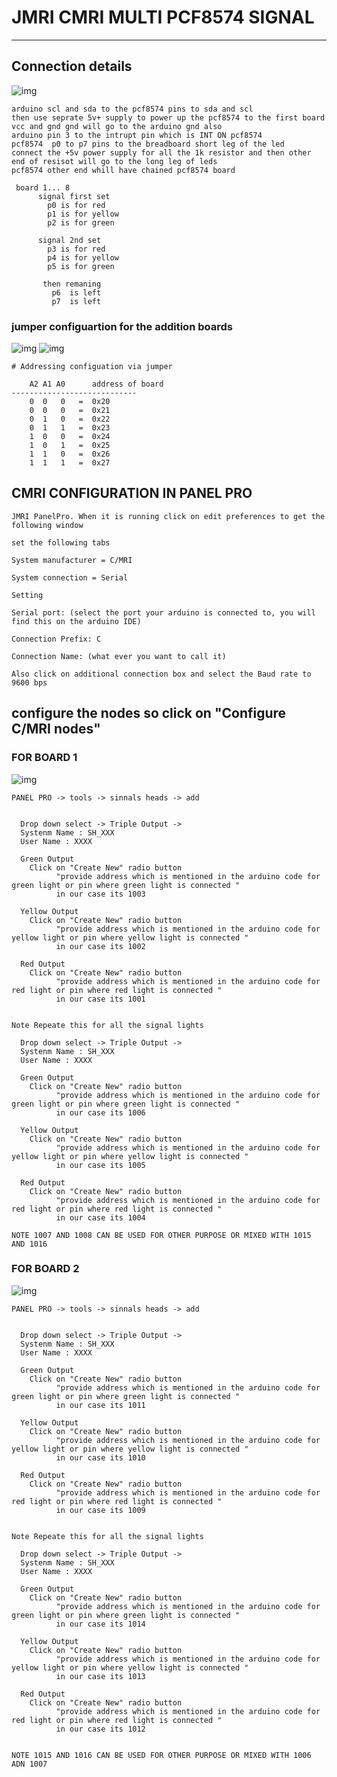# JMRI CMRI MULTI PCF8574 SIGNAL

---

## Connection details
![img](https://github.com/adarshkumarsingh83/jmri-cmri/blob/main/APPLICATIONS/cmri-multi-pcf8574-led-signals/connectionsdetails.JPG)
```
arduino scl and sda to the pcf8574 pins to sda and scl 
then use seprate 5v+ supply to power up the pcf8574 to the first board vcc and gnd gnd will go to the arduino gnd also 
arduino pin 3 to the intrupt pin which is INT ON pcf8574
pcf8574  p0 to p7 pins to the breadboard short leg of the led  
connect the +5v power supply for all the 1k resistor and then other end of resisot will go to the long leg of leds 
pcf8574 other end whill have chained pcf8574 board 

 board 1... 8 
      signal first set 
        p0 is for red 
        p1 is for yellow 
        p2 is for green

      signal 2nd set 
        p3 is for red 
        p4 is for yellow 
        p5 is for green 

       then remaning 
         p6  is left  
         p7  is left  

```

### jumper configuartion for the addition boards 
![img](https://github.com/adarshkumarsingh83/jmri-cmri/blob/main/APPLICATIONS/cmri-multi-pcf8574-led-signals/pca8574%20addressing%20configuration.png)
![img](https://github.com/adarshkumarsingh83/jmri-cmri/blob/main/APPLICATIONS/cmri-multi-pcf8574-led-signals/pcf.png)
```
# Addressing configuation via jumper 

	A2 A1 A0      address of board 
----------------------------	
	0  0   0   =  0x20
	0  0   0   =  0x21
    0  1   0   =  0x22
    0  1   1   =  0x23
    1  0   0   =  0x24
    1  0   1   =  0x25
    1  1   0   =  0x26
    1  1   1   =  0x27
```

## CMRI CONFIGURATION IN PANEL PRO

```
JMRI PanelPro. When it is running click on edit preferences to get the following window

set the following tabs

System manufacturer = C/MRI

System connection = Serial

Setting

Serial port: (select the port your arduino is connected to, you will find this on the arduino IDE)

Connection Prefix: C

Connection Name: (what ever you want to call it)

Also click on additional connection box and select the Baud rate to 9600 bps

```

## configure the nodes so click on "Configure C/MRI nodes"

### FOR BOARD 1 
![img](https://github.com/adarshkumarsingh83/jmri-cmri/blob/main/APPLICATIONS/cmri-multi-pcf8574-led-signals/1%20board%20config.png)
```
PANEL PRO -> tools -> sinnals heads -> add 


  Drop down select -> Triple Output -> 
  Systenm Name : SH_XXX
  User Name : XXXX

  Green Output 
    Click on "Create New" radio button 
          "provide address which is mentioned in the arduino code for green light or pin where green light is connected "
          in our case its 1003 

  Yellow Output 
    Click on "Create New" radio button 
          "provide address which is mentioned in the arduino code for yellow light or pin where yellow light is connected "
          in our case its 1002  

  Red Output 
    Click on "Create New" radio button 
          "provide address which is mentioned in the arduino code for red light or pin where red light is connected "
          in our case its 1001  


Note Repeate this for all the signal lights 

  Drop down select -> Triple Output -> 
  Systenm Name : SH_XXX
  User Name : XXXX

  Green Output 
    Click on "Create New" radio button 
          "provide address which is mentioned in the arduino code for green light or pin where green light is connected "
          in our case its 1006

  Yellow Output 
    Click on "Create New" radio button 
          "provide address which is mentioned in the arduino code for yellow light or pin where yellow light is connected "
          in our case its 1005  

  Red Output 
    Click on "Create New" radio button 
          "provide address which is mentioned in the arduino code for red light or pin where red light is connected "
          in our case its 1004      

NOTE 1007 AND 1008 CAN BE USED FOR OTHER PURPOSE OR MIXED WITH 1015 AND 1016 
 ```

### FOR BOARD 2 

![img](https://github.com/adarshkumarsingh83/jmri-cmri/blob/main/APPLICATIONS/cmri-multi-pcf8574-led-signals/2%20board%20config.png)
```
PANEL PRO -> tools -> sinnals heads -> add 


  Drop down select -> Triple Output -> 
  Systenm Name : SH_XXX
  User Name : XXXX

  Green Output 
    Click on "Create New" radio button 
          "provide address which is mentioned in the arduino code for green light or pin where green light is connected "
          in our case its 1011 

  Yellow Output 
    Click on "Create New" radio button 
          "provide address which is mentioned in the arduino code for yellow light or pin where yellow light is connected "
          in our case its 1010  

  Red Output 
    Click on "Create New" radio button 
          "provide address which is mentioned in the arduino code for red light or pin where red light is connected "
          in our case its 1009  


Note Repeate this for all the signal lights 

  Drop down select -> Triple Output -> 
  Systenm Name : SH_XXX
  User Name : XXXX

  Green Output 
    Click on "Create New" radio button 
          "provide address which is mentioned in the arduino code for green light or pin where green light is connected "
          in our case its 1014

  Yellow Output 
    Click on "Create New" radio button 
          "provide address which is mentioned in the arduino code for yellow light or pin where yellow light is connected "
          in our case its 1013  

  Red Output 
    Click on "Create New" radio button 
          "provide address which is mentioned in the arduino code for red light or pin where red light is connected "
          in our case its 1012     


NOTE 1015 AND 1016 CAN BE USED FOR OTHER PURPOSE OR MIXED WITH 1006 ADN 1007 

 ```

